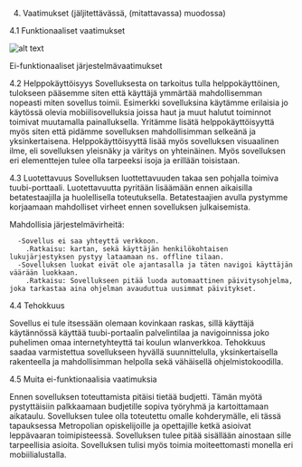 4. Vaatimukset (jäljitettävässä, (mitattavassa) muodossa)

4.1 Funktionaaliset vaatimukset

![alt text](http://users.metropolia.fi/~petrihie/Funktionaaliset%20vaatimukset.jpg "Table")


Ei-funktionaaliset järjestelmävaatimukset

4.2 Helppokäyttöisyys
Sovelluksesta on tarkoitus tulla helppokäyttöinen, tulokseen pääsemme siten että käyttäjä ymmärtää mahdollisemman nopeasti miten sovellus toimii. Esimerkki sovelluksina käytämme erilaisia jo käytössä olevia mobiilisovelluksia joissa haut ja muut halutut toiminnot toimivat muutamalla painalluksella. Yritämme lisätä helppokäyttöisyyttä myös siten että pidämme sovelluksen mahdollisimman selkeänä ja yksinkertaisena. Helppokäyttöisyyttä lisää myös sovelluksen visuaalinen ilme, eli sovelluksen yleisnäky ja väritys on yhteinäinen. Myös sovelluksen eri elementtejen tulee olla tarpeeksi isoja ja erillään toisistaan.

4.3 Luotettavuus
Sovelluksen luottettavuuden takaa sen pohjalla toimiva tuubi-porttaali. Luotettavuutta pyritään lisäämään ennen aikaisilla betatestaajilla ja huolellisella toteutuksella. Betatestaajien avulla pystymme korjaamaan mahdolliset virheet ennen sovelluksen julkaisemista. 

Mahdollisia järjestelmävirheitä:
      
      -Sovellus ei saa yhteyttä verkkoon.
        .Ratkaisu: kartan, sekä käyttäjän henkilökohtaisen lukujärjestyksen pystyy lataamaan ns. offline tilaan.
      -Sovelluksen luokat eivät ole ajantasalla ja täten navigoi käyttäjän väärään luokkaan.
        .Ratkaisu: Sovellukseen pitää luoda automaattinen päivitysohjelma, joka tarkastaa aina ohjelman avauduttua uusimmat päivitykset.

4.4 Tehokkuus

Sovellus ei tule itsessään olemaan kovinkaan raskas, sillä käyttäjä käytännössä käyttää tuubi-portaalin palvelintilaa ja navigoinnissa joko puhelimen omaa internetyhteyttä tai koulun wlanverkkoa. Tehokkuus saadaa varmistettua sovellukseen hyvällä suunnittelulla, yksinkertaisella rakenteella ja mahdollisimman helpolla sekä vähäisellä ohjelmistokoodilla. 

4.5 Muita ei-funktionaalisia vaatimuksia

Ennen sovelluksen toteuttamista pitäisi tietää budjetti. Tämän myötä pystyttäisiin palkkaamaan budjetille sopiva työryhmä ja kartoittamaan aikataulu. Sovelluksen tulee olla toteutettu omalle kohderymälle, eli tässä tapauksessa Metropolian opiskelijoille ja opettajille ketkä asioivat leppävaaran toimipisteessä. Sovelluksen tulee pitää sisällään ainostaan sille tarpeellisia asioita. Sovelluksen tulisi myös toimia moiteettomasti monella eri mobiilialustalla.
